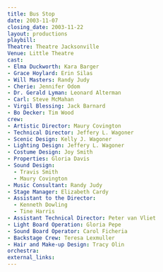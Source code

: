 ```yaml
---
title: Bus Stop
date: 2003-11-07
closing_date: 2003-11-22
layout: productions
playbill:
Theatre: Theatre Jacksonville
Venue: Little Theatre
cast:
- Elma Duckworth: Kara Barger
- Grace Hoylard: Erin Silas
- Will Masters: Randy Judy
- Cherie: Jennifer Odom
- Dr. Gerald Lyman: Leonard Alterman
- Carl: Steve McMahan
- Virgil Blessing: Jack Barnard
- Bo Decker: Tim Wood
crew:
- Artistic Director: Maury Covington
- Technical Director: Jeffery L. Wagoner
- Scenic Design: Kelly J. Wagoner
- Lighting Design: Jeffery L. Wagoner
- Costume Design: Joy Smith
- Properties: Gloria Davis
- Sound Design:
  - Travis Smith
  - Maury Covington
- Music Consultant: Randy Judy
- Stage Manager: Elizabeth Cardy
- Assistant to the Director:
  - Kenneth Dowling
  - Tine Harris
- Assistant Technical Director: Peter van Vliet
- Light Board Operation: Gloria Pepe
- Sound Board Operator: Carol Ficheria
- Backstage Crew: Teresa Lexmuller
- Hair and Make-up Design: Tracy Olin
orchestra:
external_links:
---
```


